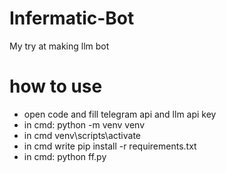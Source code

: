 # Infermatic-Bot
My try at making llm bot

# how to use

* open code and fill telegram api and llm api key
* in cmd: python -m venv venv
* in cmd venv\scripts\activate
* in cmd write pip install -r requirements.txt
* in cmd: python ff.py
